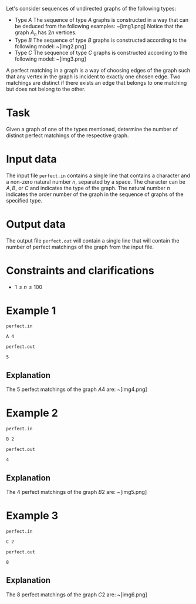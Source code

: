 
Let's consider sequences of undirected graphs of the following types:
* Type $A$
The sequence of type $A$ graphs is constructed in a way that can be deduced from the following examples:
~[img1.png]
Notice that the graph $A_n$ has $2n$ vertices.
* Type $B$
The sequence of type $B$ graphs is constructed according to the following model:
~[img2.png]
* Type $C$
The sequence of type $C$ graphs is constructed according to the following model:
~[img3.png]

A perfect matching in a graph is a way of choosing edges of the graph such that any vertex in the graph is incident to exactly one chosen edge. Two matchings are distinct if there exists an edge that belongs to one matching but does not belong to the other.

# Task
Given a graph of one of the types mentioned, determine the number of distinct perfect matchings of the respective graph.

# Input data 
The input file `perfect.in` contains a single line that contains a character and a non-zero natural number $n$, separated by a space. The character can be $A, B$, or $C$ and indicates the type of the graph. The natural number $n$ indicates the order number of the graph in the sequence of graphs of the specified type.

# Output data
The output file `perfect.out` will contain a single line that will contain the number of perfect matchings of the graph from the input file.

# Constraints and clarifications

* $1 \leq n \leq 100$ 

# Example 1

`perfect.in`
```
A 4
```

`perfect.out`
```
5
```

## Explanation

The $5$ perfect matchings of the graph $A4$ are:
~[img4.png]

# Example 2

`perfect.in`
```
B 2
```

`perfect.out`
```
4
```

## Explanation

The $4$ perfect matchings of the graph $B2$ are:
~[img5.png]

# Example 3

`perfect.in`
```
C 2
```

`perfect.out`
```
8
```

## Explanation

The $8$ perfect matchings of the graph $C2$ are:
~[img6.png]
